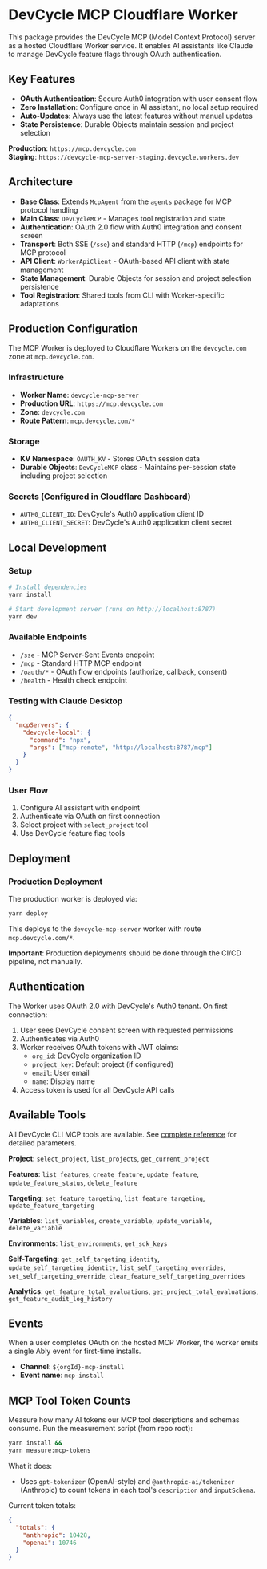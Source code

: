 # DevCycle MCP Cloudflare Worker

This package provides the DevCycle MCP (Model Context Protocol) server as a hosted Cloudflare Worker service. It enables AI assistants like Claude to manage DevCycle feature flags through OAuth authentication.

## Key Features

- **OAuth Authentication**: Secure Auth0 integration with user consent flow
- **Zero Installation**: Configure once in AI assistant, no local setup required
- **Auto-Updates**: Always use the latest features without manual updates
- **State Persistence**: Durable Objects maintain session and project selection

**Production**: `https://mcp.devcycle.com`  
**Staging**: `https://devcycle-mcp-server-staging.devcycle.workers.dev`

## Architecture

- **Base Class**: Extends `McpAgent` from the `agents` package for MCP protocol handling
- **Main Class**: `DevCycleMCP` - Manages tool registration and state
- **Authentication**: OAuth 2.0 flow with Auth0 integration and consent screen
- **Transport**: Both SSE (`/sse`) and standard HTTP (`/mcp`) endpoints for MCP protocol  
- **API Client**: `WorkerApiClient` - OAuth-based API client with state management
- **State Management**: Durable Objects for session and project selection persistence
- **Tool Registration**: Shared tools from CLI with Worker-specific adaptations

## Production Configuration

The MCP Worker is deployed to Cloudflare Workers on the `devcycle.com` zone at `mcp.devcycle.com`.

### Infrastructure

- **Worker Name**: `devcycle-mcp-server`
- **Production URL**: `https://mcp.devcycle.com`
- **Zone**: `devcycle.com`
- **Route Pattern**: `mcp.devcycle.com/*`

### Storage

- **KV Namespace**: `OAUTH_KV` - Stores OAuth session data
- **Durable Objects**: `DevCycleMCP` class - Maintains per-session state including project selection

### Secrets (Configured in Cloudflare Dashboard)

- `AUTH0_CLIENT_ID`: DevCycle's Auth0 application client ID
- `AUTH0_CLIENT_SECRET`: DevCycle's Auth0 application client secret

## Local Development

### Setup

```bash
# Install dependencies
yarn install

# Start development server (runs on http://localhost:8787)
yarn dev
```

### Available Endpoints

- `/sse` - MCP Server-Sent Events endpoint
- `/mcp` - Standard HTTP MCP endpoint
- `/oauth/*` - OAuth flow endpoints (authorize, callback, consent)
- `/health` - Health check endpoint

### Testing with Claude Desktop

```json
{
  "mcpServers": {
    "devcycle-local": {
      "command": "npx",
      "args": ["mcp-remote", "http://localhost:8787/mcp"]
    }
  }
}
```

### User Flow

1. Configure AI assistant with endpoint
2. Authenticate via OAuth on first connection
3. Select project with `select_project` tool
4. Use DevCycle feature flag tools

## Deployment

### Production Deployment

The production worker is deployed via:

```bash
yarn deploy
```

This deploys to the `devcycle-mcp-server` worker with route `mcp.devcycle.com/*`.

**Important**: Production deployments should be done through the CI/CD pipeline, not manually.

## Authentication

The Worker uses OAuth 2.0 with DevCycle's Auth0 tenant. On first connection:

1. User sees DevCycle consent screen with requested permissions
2. Authenticates via Auth0
3. Worker receives OAuth tokens with JWT claims:
   - `org_id`: DevCycle organization ID
   - `project_key`: Default project (if configured)
   - `email`: User email
   - `name`: Display name
4. Access token is used for all DevCycle API calls

## Available Tools

All DevCycle CLI MCP tools are available. See [complete reference](../docs/mcp.md#available-tools) for detailed parameters.

**Project**: `select_project`, `list_projects`, `get_current_project`

**Features**: `list_features`, `create_feature`, `update_feature`, `update_feature_status`, `delete_feature`

**Targeting**: `set_feature_targeting`, `list_feature_targeting`, `update_feature_targeting`

**Variables**: `list_variables`, `create_variable`, `update_variable`, `delete_variable`

**Environments**: `list_environments`, `get_sdk_keys`

**Self-Targeting**: `get_self_targeting_identity`, `update_self_targeting_identity`, `list_self_targeting_overrides`, `set_self_targeting_override`, `clear_feature_self_targeting_overrides`

**Analytics**: `get_feature_total_evaluations`, `get_project_total_evaluations`, `get_feature_audit_log_history`

## Events

When a user completes OAuth on the hosted MCP Worker, the worker emits a single Ably event for first-time installs.

- **Channel**: `${orgId}-mcp-install`
- **Event name**: `mcp-install`

## MCP Tool Token Counts

Measure how many AI tokens our MCP tool descriptions and schemas consume. Run the measurement script (from repo root):

```bash
yarn install &&
yarn measure:mcp-tokens
```

What it does:

- Uses `gpt-tokenizer` (OpenAI-style) and `@anthropic-ai/tokenizer` (Anthropic) to count tokens in each tool's `description` and `inputSchema`.

Current token totals:

```json
{
  "totals": {
    "anthropic": 10428,
    "openai": 10746
  }
}
```
